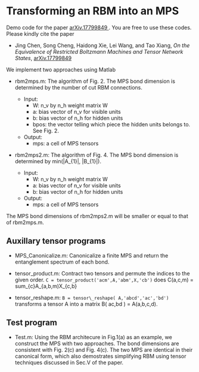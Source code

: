 # Transforming an RBM into an MPS

Demo code for the paper [arXiv.17799849 ](https://arxiv.org/submit/1779849). You are free to use these codes. Please kindly cite the paper 
- Jing Chen, Song Cheng, Haidong Xie, Lei Wang, and Tao Xiang, *On the Equivalence of Restricted Boltzmann Machines and Tensor Network States*, [arXiv.17799849 ](https://arxiv.org/submit/1779849)

We implement two approaches using Matlab 

* rbm2mps.m: The algorithm of Fig. 2. The MPS bond dimension is determined by the number of cut RBM connections. 
    * Input:	
        * W:   n_v by n_h weight matrix W
    	* a:   bias vector of n_v for visible units
        * b:   bias vector of n_h for hidden units
   	    * bpos: the vector telling which piece the hidden units belongs to. See Fig. 2.
    * Output: 
        * mps: a cell of MPS tensors

* rbm2mps2.m: The algorithm of Fig. 4. The MPS bond dimension is determined by min(|A_{1}|, |B_{1}|). 
    * Input:      
      * W:  n\_v by n\_h weight matrix W
      * a:  bias vector of n_v for visible units
      * b:  bias vector of n_h for hidden units
    * Output: 
      * mps: a cell of MPS tensors

The MPS bond dimensions of rbm2mps2.m will be smaller or equal to that of rbm2mps.m.

## Auxillary tensor programs ##
* MPS\_Canonicalize.m: Canonicalize a finite MPS and return the entanglement spectrum of each bond.

* tensor\_product.m: Contract two tensors and permute the indices to the given order. 
`C = tensor_product('acm',A,'abm',X,'cb')` does C(a,c,m) = sum_{c}A_{a,b,m)X_{c,b}

* tensor\_reshape.m: 
 `B = tensor\_reshape( A,'abcd','ac','bd')` transforms a tensor A into a matrix B( ac,bd ) =  A(a,b,c,d).


## Test program ##
* Test.m: Using the RBM architecure in Fig.1(a) as an example, we construct the MPS with two approaches. The bond dimensions are consistent with Fig. 2(c) and Fig. 4(c). The two MPS are identical in their canonical form, which also demostrates simplifying RBM using tensor techniques discussed in Sec.V of the paper. 
